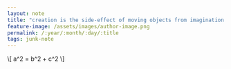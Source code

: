 ```yaml
---
layout: note
title: "creation is the side-effect of moving objects from imagination to memory"
feature-image: /assets/images/author-image.png
permalink: /:year/:month/:day/:title
tags: junk-note 
---
```


\\[ a^2 = b^2 + c^2 \\]
